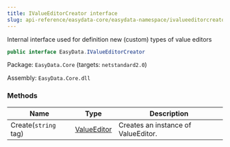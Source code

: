 ```yaml
---
title: IValueEditorCreator interface
slug: api-reference/easydata-core/easydata-namespace/ivalueeditorcreator-interface
---
```


Internal interface used for definition new (custom) types of value editors
```csharp
public interface EasyData.IValueEditorCreator

```
Package: `EasyData.Core` (targets: `netstandard2.0`)

Assembly: `EasyData.Core.dll`

### Methods

| Name | Type | Description | 
| --- | --- | --- | 
| Create(`string` tag) | [ValueEditor](//easyquery/docs/api-reference/easydata-core/easydata-namespace/valueeditor-class) | Creates an instance of ValueEditor. |